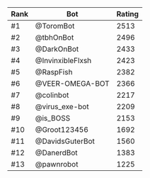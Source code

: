 Rank|Bot|Rating
---|---|---
#1|@ToromBot|2513
#2|@tbhOnBot|2496
#3|@DarkOnBot|2433
#4|@InvinxibleFlxsh|2423
#5|@RaspFish|2382
#6|@VEER-OMEGA-BOT|2366
#7|@colinbot|2217
#8|@virus_exe-bot|2209
#9|@is_BOSS|2153
#10|@Groot123456|1692
#11|@DavidsGuterBot|1560
#12|@DanerdBot|1383
#13|@pawnrobot|1225
